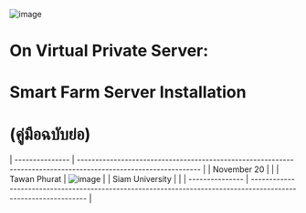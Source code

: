 ![image](https://user-images.githubusercontent.com/37249027/218273460-1c18a18e-b4a5-4b00-b155-feb20d4cb7b7.png)

# On Virtual Private Server: 
# Smart Farm Server Installation 
# (คู่มือฉบับย่อ)
| --------------- | --------------------------------------------------------------------------------------------------------------- |
| November 20     |                                                                                                                 |
| Tawan Phurat    | ![image](https://user-images.githubusercontent.com/37249027/218273504-f589e290-0608-45a8-902a-a9ecec704975.png) | 
| Siam University |                                                                                                                 |
| --------------- | --------------------------------------------------------------------------------------------------------------- |
